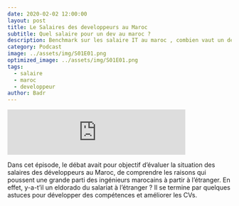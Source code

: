 ```yaml
---
date: 2020-02-02 12:00:00
layout: post
title: Le Salaires des developpeurs au Maroc
subtitle: Quel salaire pour un dev au maroc ? 
description: Benchmark sur les salaire IT au maroc , combien vaut un dev au maroc comparer au autre pays 
category: Podcast
image: ../assets/img/S01E01.png
optimized_image: ../assets/img/S01E01.png
tags:
  - salaire
  - maroc
  - developpeur
author: Badr
---
```


<iframe src="https://anchor.fm/devcastma/embed/episodes/S01E01--Le-salaire-des-dveloppeurs-au-Maroc-eavai9" height="102px" width="400px" frameborder="0" scrolling="no"></iframe>

Dans cet épisode, le débat avait pour objectif d’évaluer la situation des salaires des développeurs au Maroc, de comprendre les raisons qui poussent une grande parti des ingénieurs marocains à partir à l’étranger. En effet, y-a-t’il un eldorado du salariat à l’étranger ? Il se termine par quelques astuces pour développer des compétences et améliorer les CVs.



